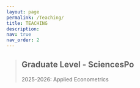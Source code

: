 ```yaml
---
layout: page
permalink: /Teaching/
title: TEACHING
description: 
nav: true
nav_order: 2
---
```


> ## Graduate Level - SciencesPo
>
>2025-2026: Applied Econometrics
